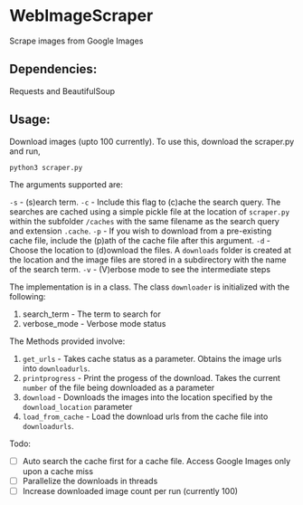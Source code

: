 # WebImageScraper

Scrape images from Google Images

## Dependencies:
Requests and BeautifulSoup

## Usage:
Download images (upto 100 currently). To use this, download the scraper.py and run,

`python3 scraper.py`

The arguments supported are:

`-s`	-	(s)earch term.
`-c`	-	Include this flag to (c)ache the search query. The searches are cached using a simple pickle file at the location of `scraper.py` within the subfolder `/caches` with the same filename as the search query and extension `.cache`.
`-p`	-	If you wish to download from a pre-existing cache file, include the (p)ath of the cache file after this argument.
`-d`	-	Choose the location to (d)ownload the files. A `downloads` folder is created at the location and the image files are stored in a subdirectory with the name of the search term. 
`-v`	-	(V)erbose mode to see the intermediate steps

The implementation is in a class. The class `downloader` is initialized with the following:

1. search_term	-	The term to search for
2. verbose_mode	-	Verbose mode status

The Methods provided involve:

1. `get_urls`	-	Takes cache status as a parameter. Obtains the image urls into `downloadurls`.
2. `printprogress`	-	Print the progess of the download. Takes the current `number` of the file being downloaded as a parameter
3. `download` - Downloads the images into the location specified by the `download_location` parameter
4. `load_from_cache`	-	Load the download urls from the cache file into `downloadurls`.

Todo:
- [ ] Auto search the cache first for a cache file. Access Google Images only upon a cache miss
- [ ] Parallelize the downloads in threads
- [ ] Increase downloaded image count per run (currently 100)